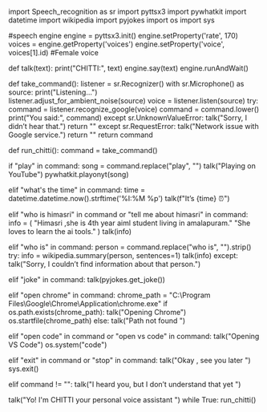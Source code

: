 import Speech_recognition as sr
import pyttsx3
import pywhatkit
import datetime
import wikipedia
import pyjokes
import os
import sys

#speech engine
engine = pyttsx3.init()
engine.setProperty('rate', 170)
voices = engine.getProperty('voices')
engine.setProperty('voice', voices[1].id)  #Female voice

def talk(text):
    print("CHITTI:", text)
    engine.say(text)
    engine.runAndWait() 

def take_command():
    listener = sr.Recognizer()
    with sr.Microphone() as source:
        print("Listening...")    
        listener.adjust_for_ambient_noise(source)
        voice = listener.listen(source)
    try:
        command = listener.recognize_google(voice)
        command = command.lower()
        print("You said:", command)
    except sr.UnknownValueError:
        talk("Sorry, I didn’t hear that.")
        return ""
    except sr.RequestError:
        talk("Network issue with Google service.")
        return ""
    return command
    
def run_chitti():
    command = take_command()

  if "play" in command:
        song = command.replace("play", "")
        talk("Playing on YouTube")
        pywhatkit.playonyt(song)

   elif "what's the time" in command:
        time = datetime.datetime.now().strftime('%I:%M %p')
        talk(f"It’s {time} ⏰")

   elif "who is himasri" in command or "tell me about himasri" in command:
        info = (
            "Himasri ,she is 4th year  aiml student living in amalapuram."
            "She loves to learn the ai tools."
        )
        talk(info)

   elif "who is" in command:
        person = command.replace("who is", "").strip()
        try:
            info = wikipedia.summary(person, sentences=1)
            talk(info)
        except:
            talk("Sorry, I couldn’t find information about that person.")

  elif "joke" in command:
        talk(pyjokes.get_joke())

  elif "open chrome" in command:
        chrome_path = "C:\\Program Files\\Google\\Chrome\\Application\\chrome.exe"
        if os.path.exists(chrome_path):
            talk("Opening Chrome")
            os.startfile(chrome_path)
        else:
            talk("Path not found ")

  elif "open code" in command or "open vs code" in command:
        talk("Opening VS Code")
        os.system("code")

  elif "exit" in command or "stop" in command:
        talk("Okay , see you later ")
        sys.exit()

  elif command != "":
        talk("I heard you, but I don’t understand that yet ")

talk("Yo! I'm CHITTI your personal voice assistant ")
while True:
    run_chitti()
